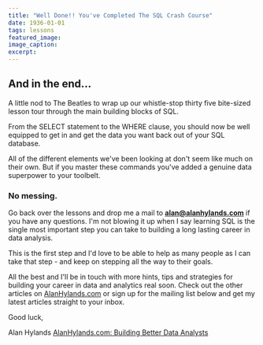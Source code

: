 ```yaml
---
title: "Well Done!! You've Completed The SQL Crash Course"
date: 1936-01-01
tags: lessons
featured_image: 
image_caption: 
excerpt: 
---
```

## And in the end...

A little nod to The Beatles to wrap up our whistle-stop thirty five bite-sized lesson tour through the main building blocks of SQL.

From the SELECT statement to the WHERE clause, you should now be well equipped to get in and get the data you want back out of your SQL database. 

All of the different elements we've been looking at don't seem like much on their own. But if you master these commands you've added a genuine data superpower to your toolbelt.

### No messing.

Go back over the lessons and drop me a mail to **alan@alanhylands.com** if you have any questions. I'm not blowing it up when I say learning SQL is the single most important step you can take to building a long lasting career in data analysis.

This is the first step and I'd love to be able to help as many people as I can take that step - and keep on stepping all the way to their goals.

All the best and I'll be in touch with more hints, tips and strategies for building your career in data and analytics real soon. Check out the other articles on [AlanHylands.com](https://alanhylands.com) or sign up for the mailing list below and get my latest articles straight to your inbox.

Good luck,

Alan Hylands
[AlanHylands.com: Building Better Data Analysts](https://alanhylands.com)